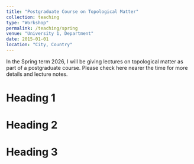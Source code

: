 ```yaml
---
title: "Postgraduate Course on Topological Matter"
collection: teaching
type: "Workshop"
permalink: /teaching/spring
venue: "University 1, Department"
date: 2015-01-01
location: "City, Country"
---
```


<!-- ---
title: "Postgraduate Course on Topological Matter"
collection: teaching
type: "Undergraduate Course"
permalink: /teaching/top-mat
venue: "University of Nottingham"
date: 2026-01-01
location: "Nottingham"
--- -->

In the Spring term 2026, I will be giving lectures on topological matter as part of a postgraduate course. Please check here nearer the time for more details and lecture notes.

Heading 1
======

Heading 2
======

Heading 3
======
